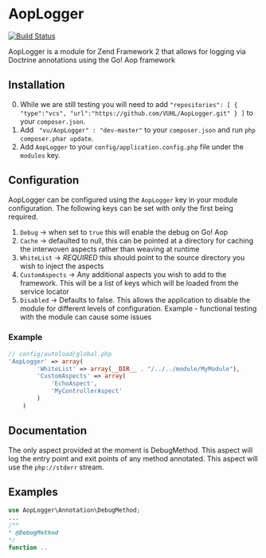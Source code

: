 # AopLogger
[![Build Status](https://travis-ci.org/vuhl/AopLogger.svg?branch=master)](https://travis-ci.org/vuhl/AopLogger)

AopLogger is a module for Zend Framework 2 that allows for logging via Doctrine annotations using the Go! Aop framework

## Installation

 0. While we are still testing you will need to add `"repositories": [
                                                             {
                                                                 "type":"vcs",
                                                                 "url":"https://github.com/VUHL/AopLogger.git"
                                                             }
                                                         ]` to your `composer.json`.
 1. Add ` "vu/AopLogger" : "dev-master"` to your `composer.json` and run `php composer.phar update`.
 2. Add `AopLogger` to your `config/application.config.php` file under the `modules` key.

## Configuration

AopLogger can be configured using the `AopLogger` key in your module configuration.  The following keys can be set with only the first being required.

 1. `Debug` -> when set to `true` this will enable the debug on Go! Aop
 2. `Cache` -> defaulted to null, this can be pointed at a directory for caching the interwoven aspects rather than weaving at runtime
 3. `WhiteList` -> *REQUIRED* this should point to the source directory you wish to inject the aspects
 4. `CustomAspects` -> Any additional aspects you wish to add to the framework.  This will be a list of keys which will be loaded from the service locator
 5. `Disabled` -> Defaults to false.  This allows the application to disable the module for different levels of configuration.  Example - functional testing with the module can cause some issues
### Example
```php
// config/autoload/global.php
'AopLogger' => array(
        'WhiteList' => array(__DIR__ . "/../../module/MyModule"),
        'CustomAspects' => array(
            'EchoAspect',
            'MyControllerAspect'
        )
    )
```

## Documentation

The only aspect provided at the moment is DebugMethod.  This aspect will log the entry point and exit points of any method annotated.  This aspect will use the `php://stderr` stream.

## Examples

```php
use AopLogger\Annotation\DebugMethod;
...
/**
* @DebugMethod
*/
function ..
```
